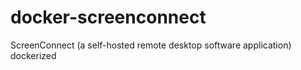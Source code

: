# docker-screenconnect
ScreenConnect (a self-hosted remote desktop software application) dockerized
